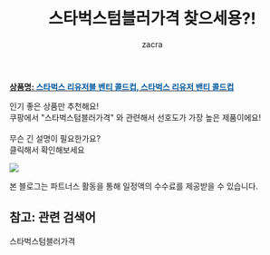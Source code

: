﻿---
layout: post
title:  "스타벅스텀블러가격 찾으세용?!"
author: zacra
categories: [ 아이템 ]
tags: [스타벅스텀블러가격]
image: https://static.coupangcdn.com/image/vendor_inventory/images/2018/05/10/12/0/591268c7-5578-4a6b-a88f-8d4c324082e1.jpg 
description: "쿠팡에서 스타벅스텀블러가격 관련 키워드로 가장 고객 선호도가 높은 제품이랍니다."
rating: 4.5
---

<a href="https://link.coupang.com/re/AFFSDP?lptag=AF8407795&pageKey=1252108811&itemId=2251713745&vendorItemId=3690619132&traceid=V0-153-f3b82d215f591105"><b>상품명: <font color='#01579B'>스타벅스 리유저블 벤티 콜드컵, 스타벅스 리유저 밴티 콜드컵</font></b></a>

인기 좋은 상품만 추천해요!<br/>
쿠팡에서 "스타벅스텀블러가격" 와 관련해서 선호도가 가장 높은 제품이에요!<br/><br/>
무슨 긴 설명이 필요한가요?  
클릭해서 확인해보세요


<a href="https://link.coupang.com/re/AFFSDP?lptag=AF8407795&pageKey=1252108811&itemId=2251713745&vendorItemId=3690619132&traceid=V0-153-f3b82d215f591105"><img src="https://thumbnail7.coupangcdn.com/thumbnails/remote/q89/image/vendor_inventory/3efe/6fe14bfc31f17081b91acc6433828c94364a6a22dd8aaa7ae6fce59783aa.jpg"></a> 

본 블로그는 파트너스 활동을 통해 일정액의 수수료를 제공받을 수 있습니다.

## 참고: 관련 검색어    
스타벅스텀블러가격